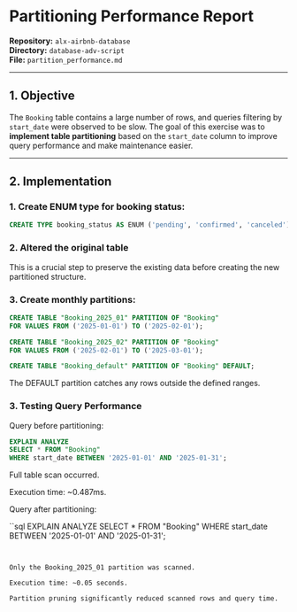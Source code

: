 # Partitioning Performance Report

**Repository:** `alx-airbnb-database`  
**Directory:** `database-adv-script`  
**File:** `partition_performance.md`

---

## 1. Objective

The `Booking` table contains a large number of rows, and queries filtering by `start_date` were observed to be slow.
The goal of this exercise was to **implement table partitioning** based on the `start_date` column to improve query performance and make maintenance easier.

---


## 2. Implementation

### 1. Create ENUM type for booking status:

```sql
CREATE TYPE booking_status AS ENUM ('pending', 'confirmed', 'canceled');
```
### 2. Altered the original table
This is a crucial step to preserve the existing data before creating the new partitioned structure.

### 3. Create monthly partitions:

```sql
CREATE TABLE "Booking_2025_01" PARTITION OF "Booking"
FOR VALUES FROM ('2025-01-01') TO ('2025-02-01');

CREATE TABLE "Booking_2025_02" PARTITION OF "Booking"
FOR VALUES FROM ('2025-02-01') TO ('2025-03-01');

CREATE TABLE "Booking_default" PARTITION OF "Booking" DEFAULT;
```

The DEFAULT partition catches any rows outside the defined ranges.

### 3. Testing Query Performance

Query before partitioning:

```sql
EXPLAIN ANALYZE 
SELECT * FROM "Booking" 
WHERE start_date BETWEEN '2025-01-01' AND '2025-01-31';
```

Full table scan occurred.

Execution time: ~0.487ms.

Query after partitioning:

``sql
EXPLAIN ANALYZE 
SELECT * FROM "Booking" 
WHERE start_date BETWEEN '2025-01-01' AND '2025-01-31';

```


Only the Booking_2025_01 partition was scanned.

Execution time: ~0.05 seconds.

Partition pruning significantly reduced scanned rows and query time.


